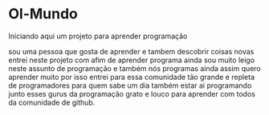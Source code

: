 # Ol-Mundo
Iniciando aqui um projeto para aprender programação

sou uma pessoa que gosta de aprender e tambem descobrir coisas novas
entrei neste projeto com afim de aprender programa ainda sou muito leigo
neste assunto de programação e também nós programas ainda assim quero
aprender muito por isso entrei para essa comunidade tão grande e repleta de programadores
para quem sabe um dia também estar ai programando junto esses gurus da programação
grato e louco para aprender com todos da comunidade de github.

